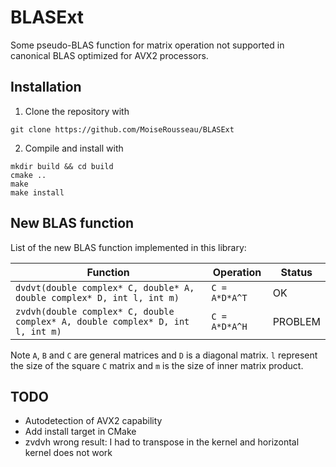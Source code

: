 # BLASExt

Some pseudo-BLAS function for matrix operation not supported in canonical BLAS optimized for AVX2 processors.

## Installation

1. Clone the repository with
```
git clone https://github.com/MoiseRousseau/BLASExt
```

2. Compile and install with
```
mkdir build && cd build
cmake ..
make
make install
```

## New BLAS function

List of the new BLAS function implemented in this library:

| Function     | Operation | Status |
|--------------|-----------|--------|
| `dvdvt(double complex* C, double* A, double complex* D, int l, int m)` |``C = A*D*A^T`` | OK |
| `zvdvh(double complex* C, double complex* A, double complex* D, int l, int m)` |``C = A*D*A^H`` | PROBLEM |

Note `A`, `B` and `C` are general matrices and `D` is a diagonal matrix.
`l` represent the size of the square `C` matrix and `m` is the size of inner matrix product.


## TODO

* Autodetection of AVX2 capability
* Add install target in CMake
* zvdvh wrong result: I had to transpose in the kernel and horizontal kernel does not work
